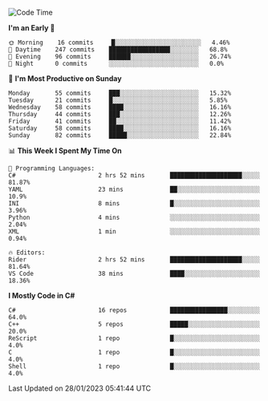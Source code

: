 <!--START_SECTION:waka-->
![Code Time](http://img.shields.io/badge/Code%20Time-892%20hrs%2013%20mins-blue)

**I'm an Early 🐤** 

```text
🌞 Morning    16 commits     █░░░░░░░░░░░░░░░░░░░░░░░░   4.46% 
🌆 Daytime    247 commits    █████████████████░░░░░░░░   68.8% 
🌃 Evening    96 commits     ██████░░░░░░░░░░░░░░░░░░░   26.74% 
🌙 Night      0 commits      ░░░░░░░░░░░░░░░░░░░░░░░░░   0.0%

```
📅 **I'm Most Productive on Sunday** 

```text
Monday       55 commits     ███░░░░░░░░░░░░░░░░░░░░░░   15.32% 
Tuesday      21 commits     █░░░░░░░░░░░░░░░░░░░░░░░░   5.85% 
Wednesday    58 commits     ████░░░░░░░░░░░░░░░░░░░░░   16.16% 
Thursday     44 commits     ███░░░░░░░░░░░░░░░░░░░░░░   12.26% 
Friday       41 commits     ██░░░░░░░░░░░░░░░░░░░░░░░   11.42% 
Saturday     58 commits     ████░░░░░░░░░░░░░░░░░░░░░   16.16% 
Sunday       82 commits     █████░░░░░░░░░░░░░░░░░░░░   22.84%

```


📊 **This Week I Spent My Time On** 

```text
💬 Programming Languages: 
C#                       2 hrs 52 mins       ████████████████████░░░░░   81.87% 
YAML                     23 mins             ██░░░░░░░░░░░░░░░░░░░░░░░   10.9% 
INI                      8 mins              █░░░░░░░░░░░░░░░░░░░░░░░░   3.96% 
Python                   4 mins              ░░░░░░░░░░░░░░░░░░░░░░░░░   2.04% 
XML                      1 min               ░░░░░░░░░░░░░░░░░░░░░░░░░   0.94%

🔥 Editors: 
Rider                    2 hrs 52 mins       ████████████████████░░░░░   81.64% 
VS Code                  38 mins             ████░░░░░░░░░░░░░░░░░░░░░   18.36%

```

**I Mostly Code in C#** 

```text
C#                       16 repos            ████████████████░░░░░░░░░   64.0% 
C++                      5 repos             █████░░░░░░░░░░░░░░░░░░░░   20.0% 
ReScript                 1 repo              █░░░░░░░░░░░░░░░░░░░░░░░░   4.0% 
C                        1 repo              █░░░░░░░░░░░░░░░░░░░░░░░░   4.0% 
Shell                    1 repo              █░░░░░░░░░░░░░░░░░░░░░░░░   4.0%

```



 Last Updated on 28/01/2023 05:41:44 UTC
<!--END_SECTION:waka-->
